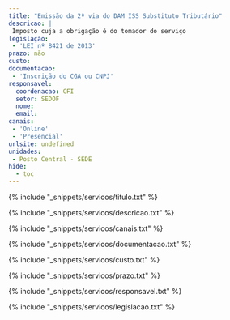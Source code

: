 ```yaml
---
title: "Emissão da 2ª via do DAM ISS Substituto Tributário"
descricao: |
 Imposto cuja a obrigação é do tomador do serviço
legislação: 
 - 'LEI nº 8421 de 2013'
prazo: não
custo: 
documentacao: 
 - 'Inscrição do CGA ou CNPJ'
responsavel:
  coordenacao: CFI
  setor: SEDOF
  nome: 
  email: 
canais: 
 - 'Online'
 - 'Presencial'
urlsite: undefined
unidades: 
 - Posto Central - SEDE
hide:
  - toc
---
```


{% include "_snippets/servicos/titulo.txt" %}

{% include "_snippets/servicos/descricao.txt" %}

{% include "_snippets/servicos/canais.txt" %}

{% include "_snippets/servicos/documentacao.txt" %}

{% include "_snippets/servicos/custo.txt" %}

{% include "_snippets/servicos/prazo.txt" %}

{% include "_snippets/servicos/responsavel.txt" %}

{% include "_snippets/servicos/legislacao.txt" %}

